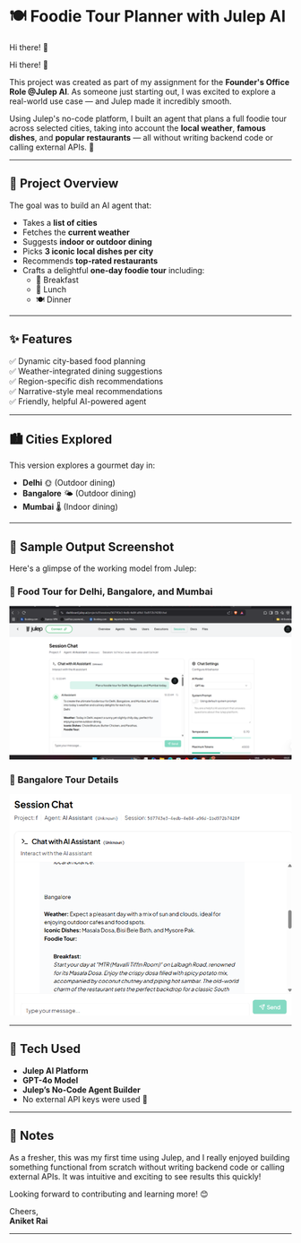 # 🍽️ Foodie Tour Planner with Julep AI

Hi there! 👋

Hi there! 👋

This project was created as part of my assignment for the **Founder's Office Role @Julep AI**. As someone just starting out, I was excited to explore a real-world use case — and Julep made it incredibly smooth.

Using Julep's no-code platform, I built an agent that plans a full foodie tour across selected cities, taking into account the **local weather**, **famous dishes**, and **popular restaurants** — all without writing backend code or calling external APIs. 🚀

---

## 🧠 Project Overview

The goal was to build an AI agent that:
- Takes a **list of cities**
- Fetches the **current weather**
- Suggests **indoor or outdoor dining**
- Picks **3 iconic local dishes per city**
- Recommends **top-rated restaurants**
- Crafts a delightful **one-day foodie tour** including:
  - 🥞 Breakfast
  - 🍛 Lunch
  - 🍽️ Dinner

---

## ✨ Features

✅ Dynamic city-based food planning  
✅ Weather-integrated dining suggestions  
✅ Region-specific dish recommendations  
✅ Narrative-style meal recommendations  
✅ Friendly, helpful AI-powered agent

---

## 🏙️ Cities Explored

This version explores a gourmet day in:
- **Delhi** 🌞 (Outdoor dining)
- **Bangalore** 🌤️ (Outdoor dining)
- **Mumbai** 🌡️ (Indoor dining)

---

## 🧾 Sample Output Screenshot

Here's a glimpse of the working model from Julep:

### 📍 Food Tour for Delhi, Bangalore, and Mumbai  
![Delhi + Chat Screenshot](./{8FCE60DE-5880-4CA8-915E-1CBE7C16D16E}.png)

### 📍 Bangalore Tour Details  
![Bangalore Tour Screenshot](./{29822D6B-8AC3-48ED-A526-F6A884E220A6}.png)

---

## 🔧 Tech Used

- **Julep AI Platform**
- **GPT-4o Model**
- **Julep’s No-Code Agent Builder**
- No external API keys were used 🙌

---

## 🙌 Notes

As a fresher, this was my first time using Julep, and I really enjoyed building something functional from scratch without writing backend code or calling external APIs. It was intuitive and exciting to see results this quickly!

Looking forward to contributing and learning more! 😊

Cheers,  
**Aniket Rai**

---

